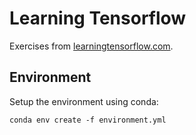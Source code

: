 # Learning Tensorflow

Exercises from [learningtensorflow.com](http://learningtensorflow.com/).


## Environment

Setup the environment using conda:

    conda env create -f environment.yml

